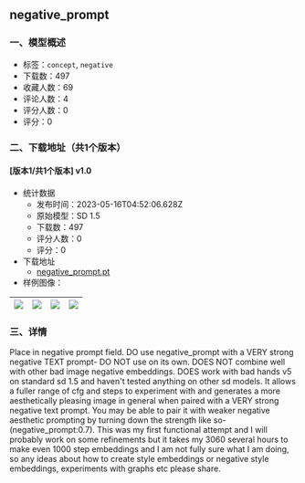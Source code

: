## negative_prompt
### 一、模型概述

- 标签：`concept`, `negative`
- 下载数：497
- 收藏人数：69
- 评论人数：4
- 评分人数：0
- 评分：0

### 二、下载地址（共1个版本）

#### [版本1/共1个版本] v1.0

- 统计数据
  - 发布时间：2023-05-16T04:52:06.628Z
  - 原始模型：SD 1.5
  - 下载数：497
  - 评分人数：0
  - 评分：0
- 下载地址
  - [negative_prompt.pt](https://civitai.com/api/download/models/71971)
- 样例图像：

| <img src="https://image.civitai.com/xG1nkqKTMzGDvpLrqFT7WA/3ad853f0-20c6-4d96-8f27-4ce585243196/width=450/804065.jpeg" /> | <img src="https://image.civitai.com/xG1nkqKTMzGDvpLrqFT7WA/b18498d1-40b9-48a0-9e92-1dddf7b59be4/width=450/803714.jpeg" /> | <img src="https://image.civitai.com/xG1nkqKTMzGDvpLrqFT7WA/a26f7ea5-9411-42bd-bd44-c5ba64789a0d/width=450/803732.jpeg" /> | <img src="https://image.civitai.com/xG1nkqKTMzGDvpLrqFT7WA/57c0f172-5dcb-456d-b89d-56033eb9d3cf/width=450/804067.jpeg" /> |
| ---- | ---- | ---- | ---- |


### 三、详情
<p>Place in negative prompt field. DO use negative_prompt with a VERY strong negative TEXT prompt- DO NOT use on its own. DOES NOT combine well with other bad image negative embeddings. DOES work with bad hands v5 on standard sd 1.5 and haven't tested anything on other sd models. It allows a fuller range of cfg and steps to experiment with and generates a more aesthetically pleasing image in general when paired with a VERY strong negative text prompt. You may be able to pair it with weaker negative aesthetic prompting by turning down the strength like so- (negative_prompt:0.7). This was my first functional attempt and I will probably work on some refinements but it takes my 3060 several hours to make even 1000 step embeddings and I am not fully sure what I am doing, so any ideas about how to create style embeddings or negative style embeddings, experiments with graphs etc please share.</p>
